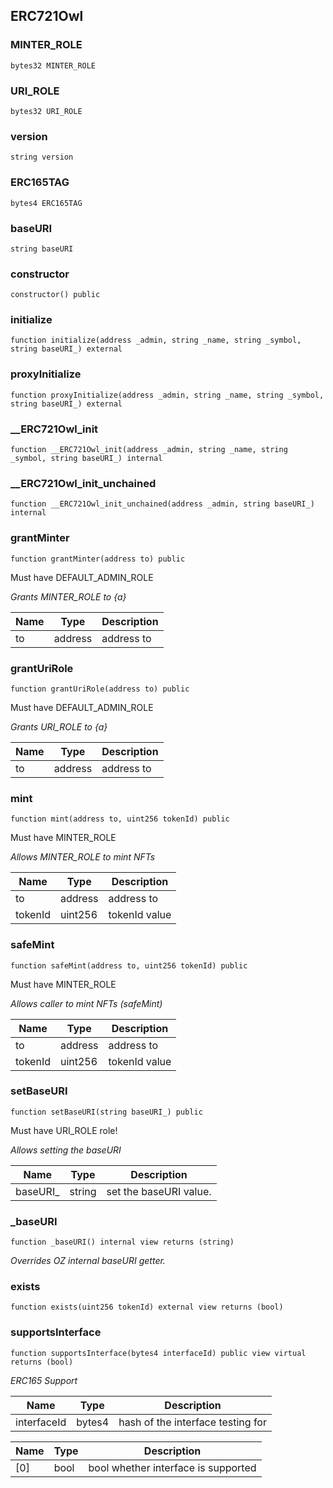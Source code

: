 

## ERC721Owl

### MINTER_ROLE

```solidity
bytes32 MINTER_ROLE
```

### URI_ROLE

```solidity
bytes32 URI_ROLE
```

### version

```solidity
string version
```

### ERC165TAG

```solidity
bytes4 ERC165TAG
```

### baseURI

```solidity
string baseURI
```

### constructor

```solidity
constructor() public
```

### initialize

```solidity
function initialize(address _admin, string _name, string _symbol, string baseURI_) external
```

### proxyInitialize

```solidity
function proxyInitialize(address _admin, string _name, string _symbol, string baseURI_) external
```

### __ERC721Owl_init

```solidity
function __ERC721Owl_init(address _admin, string _name, string _symbol, string baseURI_) internal
```

### __ERC721Owl_init_unchained

```solidity
function __ERC721Owl_init_unchained(address _admin, string baseURI_) internal
```

### grantMinter

```solidity
function grantMinter(address to) public
```

Must have DEFAULT_ADMIN_ROLE

_Grants MINTER_ROLE to {a}_

| Name | Type | Description |
| ---- | ---- | ----------- |
| to | address | address to |

### grantUriRole

```solidity
function grantUriRole(address to) public
```

Must have DEFAULT_ADMIN_ROLE

_Grants URI_ROLE to {a}_

| Name | Type | Description |
| ---- | ---- | ----------- |
| to | address | address to |

### mint

```solidity
function mint(address to, uint256 tokenId) public
```

Must have MINTER_ROLE

_Allows MINTER_ROLE to mint NFTs_

| Name | Type | Description |
| ---- | ---- | ----------- |
| to | address | address to |
| tokenId | uint256 | tokenId value |

### safeMint

```solidity
function safeMint(address to, uint256 tokenId) public
```

Must have MINTER_ROLE

_Allows caller to mint NFTs (safeMint)_

| Name | Type | Description |
| ---- | ---- | ----------- |
| to | address | address to |
| tokenId | uint256 | tokenId value |

### setBaseURI

```solidity
function setBaseURI(string baseURI_) public
```

Must have URI_ROLE role!

_Allows setting the baseURI_

| Name | Type | Description |
| ---- | ---- | ----------- |
| baseURI_ | string | set the baseURI value. |

### _baseURI

```solidity
function _baseURI() internal view returns (string)
```

_Overrides OZ internal baseURI getter._

### exists

```solidity
function exists(uint256 tokenId) external view returns (bool)
```

### supportsInterface

```solidity
function supportsInterface(bytes4 interfaceId) public view virtual returns (bool)
```

_ERC165 Support_

| Name | Type | Description |
| ---- | ---- | ----------- |
| interfaceId | bytes4 | hash of the interface testing for |

| Name | Type | Description |
| ---- | ---- | ----------- |
| [0] | bool | bool whether interface is supported |

